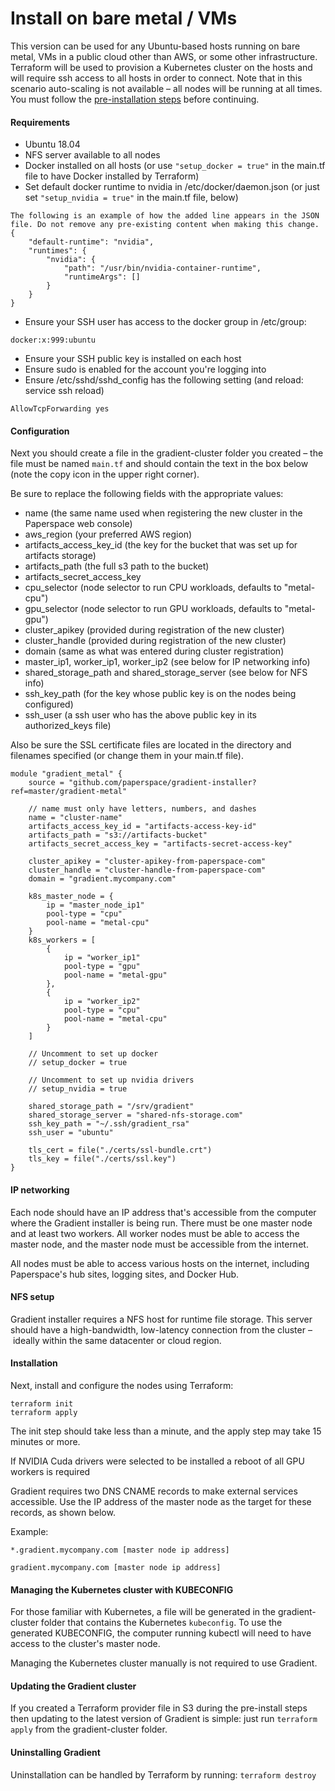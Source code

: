 # Install on bare metal / VMs

This version can be used for any Ubuntu-based hosts running on bare metal, VMs in a public cloud other than AWS, or some other infrastructure. Terraform will be used to provision a Kubernetes cluster on the hosts and will require ssh access to all hosts in order to connect. Note that in this scenario auto-scaling is not available – all nodes will be running at all times. You must follow the [pre-installation steps](pre-installation-steps.md) before continuing.

#### Requirements

* Ubuntu 18.04
* NFS server available to all nodes
* Docker installed on all hosts \(or use `"setup_docker = true"` in the main.tf file to have Docker installed by Terraform\)
* Set default docker runtime to nvidia in /etc/docker/daemon.json \(or just set `"setup_nvidia = true"` in the main.tf file, below\) 

```text
The following is an example of how the added line appears in the JSON file. Do not remove any pre-existing content when making this change.
{
    "default-runtime": "nvidia",
    "runtimes": {
        "nvidia": {
            "path": "/usr/bin/nvidia-container-runtime",
            "runtimeArgs": []
        }
    }
}
```

* Ensure your SSH user has access to the docker group in /etc/group:

```text
docker:x:999:ubuntu
```

* Ensure your SSH public key is installed on each host
* Ensure sudo is enabled for the account you're logging into
* Ensure /etc/sshd/sshd\_config has the following setting \(and reload: service ssh reload\)

```text
AllowTcpForwarding yes
```

#### Configuration

Next you should create a file in the gradient-cluster folder you created – the file must be named `main.tf` and should contain the text in the box below \(note the copy icon in the upper right corner\).

Be sure to replace the following fields with the appropriate values:

* name \(the same name used when registering the new cluster in the Paperspace web console\)
* aws\_region \(your preferred AWS region\)
* artifacts\_access\_key\_id \(the key for the bucket that was set up for artifacts storage\)
* artifacts\_path \(the full s3 path to the bucket\)
* artifacts\_secret\_access\_key
* cpu\_selector \(node selector to run CPU workloads, defaults to "metal-cpu"\)
* gpu\_selector \(node selector to run GPU workloads, defaults to "metal-gpu"\)
* cluster\_apikey \(provided during registration of the new cluster\)
* cluster\_handle \(provided during registration of the new cluster\)
* domain \(same as what was entered during cluster registration\)
* master\_ip1, worker\_ip1, worker\_ip2 \(see below for IP networking info\)
* shared\_storage\_path and shared\_storage\_server \(see below for NFS info\)
* ssh\_key\_path \(for the key whose public key is on the nodes being configured\)
* ssh\_user \(a ssh user who has the above public key in its authorized\_keys file\)

Also be sure the SSL certificate files are located in the directory and filenames specified \(or change them in your main.tf file\).

```text
module "gradient_metal" {
    source = "github.com/paperspace/gradient-installer?ref=master/gradient-metal"

    // name must only have letters, numbers, and dashes
    name = "cluster-name"
    artifacts_access_key_id = "artifacts-access-key-id"
    artifacts_path = "s3://artifacts-bucket"
    artifacts_secret_access_key = "artifacts-secret-access-key"
    
    cluster_apikey = "cluster-apikey-from-paperspace-com"
    cluster_handle = "cluster-handle-from-paperspace-com"
    domain = "gradient.mycompany.com"

    k8s_master_node = {
        ip = "master_node_ip1"
        pool-type = "cpu"
        pool-name = "metal-cpu"
    }
    k8s_workers = [
        {
            ip = "worker_ip1"
            pool-type = "gpu"
            pool-name = "metal-gpu"
        },
        {
            ip = "worker_ip2"
            pool-type = "cpu"
            pool-name = "metal-cpu"
        }
    ]

    // Uncomment to set up docker
    // setup_docker = true 
    
    // Uncomment to set up nvidia drivers
    // setup_nvidia = true

    shared_storage_path = "/srv/gradient"
    shared_storage_server = "shared-nfs-storage.com"
    ssh_key_path = "~/.ssh/gradient_rsa"
    ssh_user = "ubuntu"

    tls_cert = file("./certs/ssl-bundle.crt")
    tls_key = file("./certs/ssl.key")
}
```

#### IP networking

Each node should have an IP address that's accessible from the computer where the Gradient installer is being run. There must be one master node and at least two workers. All worker nodes must be able to access the master node, and the master node must be accessible from the internet.

All nodes must be able to access various hosts on the internet, including Paperspace's hub sites, logging sites, and Docker Hub.

#### NFS setup

Gradient installer requires a NFS host for runtime file storage. This server should have a high-bandwidth, low-latency connection from the cluster – ideally within the same datacenter or cloud region. 

#### Installation

Next, install and configure the nodes using Terraform:

```text
terraform init
terraform apply
```

The init step should take less than a minute, and the apply step may take 15 minutes or more.

If NVIDIA Cuda drivers were selected to be installed a reboot of all GPU workers is required

Gradient requires two DNS CNAME records to make external services accessible. Use the IP address of the master node as the target for these records, as shown below.

Example:

`*.gradient.mycompany.com [master node ip address]`

`gradient.mycompany.com [master node ip address]`

#### 

#### Managing the Kubernetes cluster with KUBECONFIG

For those familiar with Kubernetes, a file will be generated in the gradient-cluster folder that contains the Kubernetes `kubeconfig`. To use the generated KUBECONFIG, the computer running kubectl will need to have access to the cluster's master node.

Managing the Kubernetes cluster manually is not required to use Gradient.

#### Updating the Gradient cluster

If you created a Terraform provider file in S3 during the pre-install steps then updating to the latest version of Gradient is simple: just run `terraform apply` from the gradient-cluster folder.

#### Uninstalling Gradient

Uninstallation can be handled by Terraform by running: `terraform destroy`

